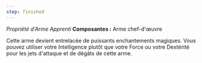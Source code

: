 ```yaml
---
step: finished
---
```

_Propriété d'Arme Apprenti_
__Composantes :__ Arme chef-d'œuvre

Cette arme devient entrelacée de puissants enchantements magiques. Vous pouvez utiliser votre Intelligence plutôt que votre Force ou votre Dextérité pour les jets d'attaque et de dégâts de cette arme.